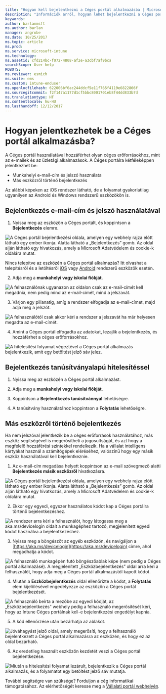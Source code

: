 ```yaml
---
title: "Hogyan kell bejelentkezni a Céges portál alkalmazásba | Microsoft Docs"
description: "Információk arról, hogyan lehet bejelentkezni a Céges portál alkalmazásba különféle platformokon."
keywords: 
author: barlanmsft
ms.author: barlan
manager: angrobe
ms.date: 10/25/2017
ms.topic: article
ms.prod: 
ms.service: microsoft-intune
ms.technology: 
ms.assetid: cfd214bc-f072-4808-af2e-a3cbf7af9bca
searchScope: User help
ROBOTS: 
ms.reviewer: esmich
ms.suite: ems
ms.custom: intune-enduser
ms.openlocfilehash: 622006bf6ac244ddcf5e11f765f4119e6822866f
ms.sourcegitcommit: f2f147a1177d1cf5bbc8001701eb8f44dd833b7d
ms.translationtype: HT
ms.contentlocale: hu-HU
ms.lasthandoff: 12/12/2017
---
```

# <a name="how-do-i-sign-in-to-the-company-portal-app---user-story-1132123--"></a>Hogyan jelentkezhetek be a Céges portál alkalmazásba? <!--User Story 1132123-->

A Céges portál használatával hozzáférhet olyan céges erőforrásokhoz, mint az e-mailek és az üzletági alkalmazások. A Céges portálra kétféleképpen jelentkezhet be:

* Munkahelyi e-mail-cím és jelszó használata
* Más eszközről történő bejelentkezés

Az alábbi képeken az iOS rendszer látható, de a folyamat gyakorlatilag ugyanilyen az Android és Windows rendszerű eszközökön is.

## <a name="signing-in-with-your-email-address-and-password"></a>Bejelentkezés e-mail-cím és jelszó használatával

1. Nyissa meg az eszközön a Céges portált, és koppintson a **Bejelentkezés** elemre.

  ![A Céges portál bejelentkezési oldala, amelyen egy webhely rajza előtt látható egy ember ikonja. Alatta látható a „Bejelentkezés” gomb. Az oldal alján látható egy hivatkozás, amely a Microsoft Adatvédelem és cookie-k oldalára mutat.](/intune/media/cp_ios_aad_signin_after_1704_001.png)

  Nincs telepítve az eszközén a Céges portál alkalmazás? Itt olvashat a telepítésről és a letöltésről [iOS](install-and-sign-in-to-the-intune-company-portal-app-ios.md) vagy [Android](install-the-company-portal-app-android.md) rendszerű eszközök esetén.

2. Adja meg a **munkahelyi vagy iskolai fiókját**.

  ![A felhasználónak ugyanazon az oldalon csak az e-mail-címét kell megadnia, nem pedig mind az e-mail-címét, mind a jelszavát.](/intune/media/cp_ios_aad_signin_after_1704_002.png)

3. Várjon egy pillanatig, amíg a rendszer elfogadja az e-mail-címet, majd adja meg a jelszót.

  ![A felhasználótól csak akkor kéri a rendszer a jelszavát ha már helyesen megadta az e-mail-címét.](/intune/media/cp_ios_aad_signin_after_1704_003.png)

4. Amint a Céges portál elfogadta az adatokat, lezajlik a bejelentkezés, és hozzáférhet a céges erőforrásokhoz.   

  ![A hitelesítési folyamat végeztével a Céges portál alkalmazás bejelentkezik, amit egy betöltést jelző sáv jelez.](/intune/media/cp_ios_aad_signin_from_another_device_after_1704_007.png)

## <a name="signing-in-with-certificate-based-authentication"></a>Bejelentkezés tanúsítványalapú hitelesítéssel

1.  Nyissa meg az eszközén a Céges portál alkalmazást.

2.  Adja meg a **munkahelyi vagy iskolai fiókját**.

3.  Koppintson a **Bejelentkezés tanúsítvánnyal** lehetőségre.

4.  A tanúsítvány használatához koppintson a **Folytatás** lehetőségre.

## <a name="signing-in-from-another-device"></a>Más eszközről történő bejelentkezés

Ha nem jelszóval jelentkezik be a céges erőforrások használatához, más eszköz segítségével is megerősítheti a jogosultságát, és azt hogy a megfelelő hozzáférési szintekkel rendelkezik. Ha a vállalat intelligens kártyákat használ a számítógépek eléréséhez, valószínű hogy egy másik eszköz használatával kell bejelentkeznie.

1. Az e-mail-cím megadása helyett koppintson az e-mail szövegmező alatti **Bejelentkezés másik eszközről** hivatkozásra.

  ![A Céges portál bejelentkezési oldala, amelyen egy webhely rajza előtt látható egy ember ikonja. Alatta látható a „Bejelentkezés” gomb. Az oldal alján látható egy hivatkozás, amely a Microsoft Adatvédelem és cookie-k oldalára mutat.](/intune/media/cp_ios_aad_signin_from_another_device_after_1704_001.png)

2. Ekkor egy egyedi, egyszer használatos kódot kap a Céges portálra történő bejelentkezéshez.

  ![A rendszer arra kéri a felhasználót, hogy látogassa meg a aka.ms/devicelogin oldalt a munkagéphez tartozó, megjelenített egyedi kódot használva a bejelentkezéshez.](/intune/media/cp_ios_aad_signin_from_another_device_after_1704_003.png)

3. Nyissa meg a böngészőt az egyéb eszközön, és navigáljon a [https://aka.ms/devicelogin](https://aka.ms/devicelogin) címre, ahol megadhatja a kódot.

  ![A felhasználó munkagépén futó böngészőablak képe (nem pedig a Céges portál alkalmazásé). A megjelenített „Eszközbejelentkezés” oldal arra kéri a felhasználót, hogy adja meg a Céges portál alkalmazástól kapott kódot.](/intune/media/cp_ios_aad_signin_from_another_device_after_1704_004.png)

4. Miután a **Eszközbejelentkezés** oldal ellenőrizte a kódot, a __Folytatás__ elem kijelölésével engedélyezze az eszközön a Céges portál bejelentkezését.

  ![A felhasználó beírta a mezőbe az egyedi kódját, az „Eszközbejelentkezés” webhely pedig a felhasználó megerősítését kéri, hogy az Intune Céges portálnak kell-e bejelentkezési engedélyt kapnia.](/intune/media/cp_ios_aad_signin_from_another_device_after_1704_005.png)

5. A kód ellenőrzése után bezárhatja az ablakot.

  ![Jóváhagyást jelző oldal, amely megerősíti, hogy a felhasználó bejelentkezett a Céges portál alkalmazásra az eszközén, és hogy ez az oldal bezárható.](/intune/media/cp_ios_aad_signin_from_another_device_after_1704_006.png)

6. Az eredetileg használt eszközön kezdetét veszi a Céges portál bejelentkezése.

  ![Miután a hitelesítési folyamat lezárult, bejelentkezik a Céges portál alkalmazás, és a folyamatot egy betöltést jelző sáv mutatja.](/intune/media/cp_ios_aad_signin_from_another_device_after_1704_007.png)

További segítségre van szüksége? Forduljon a cég informatikai támogatásához. Az elérhetőségét keresse meg a [Vállalati portál webhelyén](https://portal.manage.microsoft.com#HelpDeskDialog).
